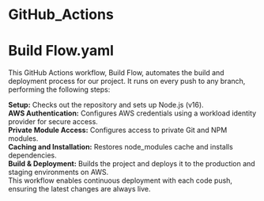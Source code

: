 # GitHub_Actions

# Build Flow.yaml

This GitHub Actions workflow, Build Flow, automates the build and deployment process for our project. It runs on every push to any branch, performing the following steps:  <br />

**Setup:** Checks out the repository and sets up Node.js (v16).  <br />
**AWS Authentication:** Configures AWS credentials using a workload identity provider for secure access.  <br />
**Private Module Access:** Configures access to private Git and NPM modules.  <br />
**Caching and Installation:** Restores node_modules cache and installs dependencies.  <br />
**Build & Deployment:** Builds the project and deploys it to the production and staging environments on AWS.  <br />
This workflow enables continuous deployment with each code push, ensuring the latest changes are always live.  <br />
